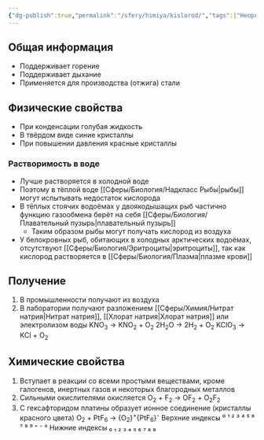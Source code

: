 ```yaml
---
{"dg-publish":true,"permalink":"/sfery/himiya/kislorod/","tags":["Неорганика"]}
---
```


## Общая информация
- Поддерживает горение
- Поддерживает дыхание
- Применяется для производства (отжига) стали
## Физические свойства
- При конденсации голубая жидкость
- В твёрдом виде синие кристаллы
- При повышении давления красные кристаллы
### Растворимость в воде
- Лучше растворяется в холодной воде
- Поэтому в тёплой воде [[Сферы/Биология/Надкласс Рыбы\|рыбы]] могут испытывать недостаток кислорода 
- В тёплых стоячих водоёмах у двоякодышащих рыб частично функцию газообмена берёт на себя [[Сферы/Биология/Плавательный пузырь\|плавательный пузырь]]
	- Таким образом рыбы могут получать кислород из воздуха
- У белокровных рыб, обитающих в холодных арктических водоёмах, отсутствуют [[Сферы/Биология/Эритроциты\|эритроциты]], так как кислород растворяется в [[Сферы/Биология/Плазма\|плазме крови]]
## Получение
1. В промышленности получают из воздуха
2. В лаборатории получают разложением [[Сферы/Химия/Нитрат натрия\|Нитрат натрия]], [[Хлорат натрия\|Хлорат натрия]] или электролизом воды
																KNO<sub>3</sub> → KNO<sub>2</sub> + O<sub>2</sub>
																2H<sub>2</sub>O → 2H<sub>2</sub> + O<sub>2</sub>
																KClO<sub>3</sub> → KCl + O<sub>2</sub> 
## Химические свойства
1. Вступает в реакции со всеми простыми веществами, кроме галогенов, инертных газов и некоторых благородных металлов 
2. Сильными окислителями окисляется
																O<sub>2</sub> + F<sub>2</sub>  → OF<sub>2</sub> + O<sub>2</sub>F<sub>2</sub>
3. С гексафторидом платины образует ионное соединение (кристаллы красного цвета)
																O<sub>2</sub> + PtF<sub>6</sub> → {O<sub>2</sub>}<sup>+</sup>{PtF<sub>6</sub>}<sup>-</sup> 
Верхние индексы ⁰ ¹ ² ³ ⁴ ⁵ ⁶ ⁷ ⁸ ⁹ ⁺ ⁻ °
Нижние индексы ₀ ₁ ₂ ₃ ₄ ₅ ₆ ₇ ₈ ₉ 